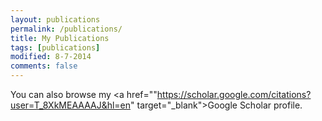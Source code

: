 ```yaml
---
layout: publications
permalink: /publications/
title: My Publications
tags: [publications]
modified: 8-7-2014
comments: false
---
```


You can also browse my <a href=""https://scholar.google.com/citations?user=T_8XkMEAAAAJ&hl=en" target="_blank">Google Scholar profile</a>.
